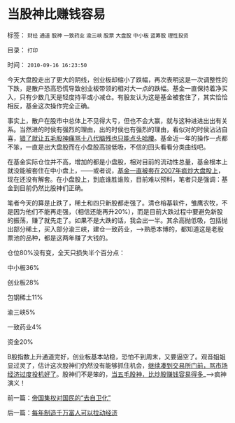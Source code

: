 # 当股神比赚钱容易

标签： `财经` `通道` `股神` `一致药业` `渝三峡` `股票` `大盘股` `中小板` `蓝筹股` `理性投资` 

目录： `打印`

时间： `2010-09-16 16:23:50`

今天大盘股走出了更大的阴线，创业板却缩小了跌幅，再次表明这是一次调整性的下跌，是散户恐高恐慌导致创业板带领的相对大一点的跌幅。基金一直保持着净买入，只有少数几天是轻度持平或小减仓。有股友认为这是基金被套住了，其实恰恰相反，基金这次操作完全正确。

事实上，散户在股市中总体上不见得大亏，但也不会大赢，就与这种进进出出有关系。当然进的时侯有强烈的理由，出的时侯也有强烈的理由，看似对的时侯沾沾自喜，[错了就让五毛股神痛骂十八代脑残也只能点头哈腰](../../../2010/7/1/股评家骂散户，骂市场经济，骂创业板，骂买卖自愿.md)。基金近一年的操作一点都不笨，一直是出大盘股而在小盘股高抛低吸，不信的回头看看分类曲线吧。

在基金实际仓位并不高，增加的都是小盘股，相对目前的流动性总量，基金根本上就没能被套住在中小盘上，——或者说，[基金一直被套在2007年疯炒大盘股上](../../../2008/3/14/蓝筹投机后果严重.md)，现在还没有解套。在小盘股上，到底谁胜谁败，目前难以预料，笔者只是强调：基金到目前仍然比股神们正确。

笔者今天的算是止跌了，稀土和四只新股都走强了。清仓榕基软件，雏鹰农牧，不是因为他们不能再走强，（相信还能再升20%），而是目前大跌过程中要避免新股的振荡，赚了就先走了。如果不是大跌的话，我会出一半。其余高抛低吸，包括抛出部分稀土，买入部分渝三峡，建仓一致药业，——>熟悉本博的，都知道这是老股票池的品种，都是这两年赚了大钱的。

仓位80%没有变，全天只损失半个百分点：

中小板36%

创业板28%

包钢稀土11%

渝三峡5%

一致药业4%

资金20%

B股指数上升通道完好，创业板基本站稳，恐怕不到周末，又要逼空了。观音姐姐显过灵了，估计这次股神们仍然没有能够抓住机会，[继续凑到交易所门前，骂市场经济过度投机好了](../../../2010/8/31/股民想赚钱就不能做“贪民”.md)。股神们不是笨的，[当五毛股神，比炒股赚钱容易得多](../../../2010/9/8/为什么疯神们祈祷的暴跌和热点切换没有出现？.md)_——>疯神演义！



前一篇：[帝国集权对国民的“去自卫化”](../../../2010/9/15/帝国集权对国民的“去自卫化”.md)

后一篇：[每年制造千万富人可以拉动经济](../../../2010/9/16/每年制造千万富人可以拉动经济.md)